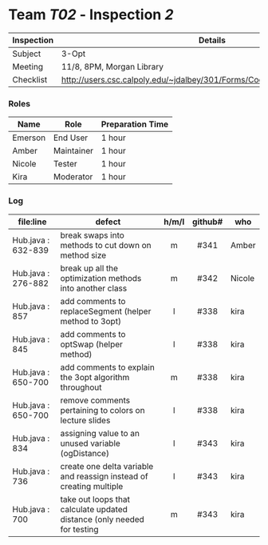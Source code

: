 # Team *T02* - Inspection *2*
 
Inspection | Details
----- | -----
Subject | 3-Opt
Meeting | 11/8, 8PM, Morgan Library
Checklist | http://users.csc.calpoly.edu/~jdalbey/301/Forms/CodeReviewChecklistJava.pdf

### Roles
Name | Role | Preparation Time
---- | ---- | ----
 Emerson | End User | 1 hour
 Amber | Maintainer | 1 hour
 Nicole | Tester | 1 hour
 Kira | Moderator | 1 hour

### Log
file:line | defect | h/m/l | github# | who
--- | --- |:---:|:---:| ---
 Hub.java : 632-839 | break swaps into methods to cut down on method size | m | #341 | Amber
 Hub.java : 276-882 | break up all the optimization methods into another class | m | #342 | Nicole
 Hub.java : 857 | add comments to replaceSegment (helper method to 3opt) | l | #338 | kira
 Hub.java : 845 | add comments to optSwap (helper method) | l | #338 | kira | #338 | kira
 Hub.java : 650-700 | add comments to explain the 3opt algorithm throughout | m | #338 | kira
 Hub.java : 650-700 | remove comments pertaining to colors on lecture slides | l | #338 | kira
 Hub.java : 834 | assigning value to an unused variable (ogDistance) | l | #343 | kira
 Hub.java : 736 | create one delta variable and reassign instead of creating multiple | l | #343 | kira
 Hub.java : 700 | take out loops that calculate updated distance (only needed for testing | m | #343 | kira
